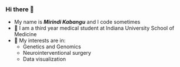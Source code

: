 ### Hi there 👋

- My name is ***Mirindi Kabangu*** and I code sometimes
- 🥼 I am a third year medical student at Indiana University School of Medicine
- 🌱 My interests are in:
  - Genetics and Genomics
  - Neurointerventional surgery
  - Data visualization
  
<!-- - ⚡ More about me: 📝[`Website`](https://mkabangu.github.io/) -->
